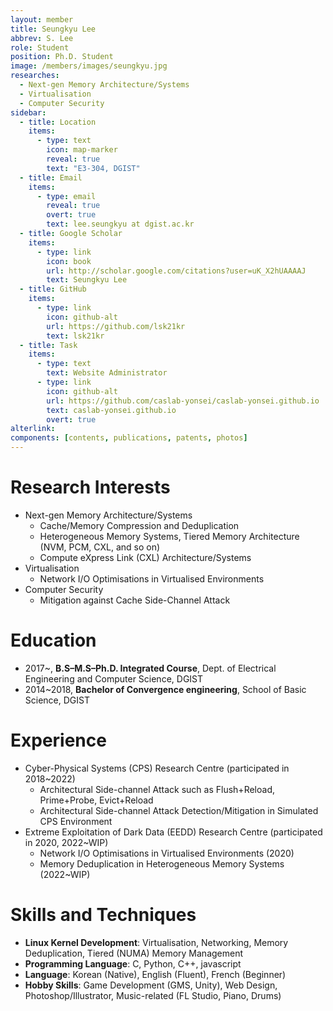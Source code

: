 ```yaml
---
layout: member
title: Seungkyu Lee
abbrev: S. Lee
role: Student
position: Ph.D. Student
image: /members/images/seungkyu.jpg
researches:
  - Next-gen Memory Architecture/Systems
  - Virtualisation
  - Computer Security
sidebar:
  - title: Location
    items:
      - type: text
        icon: map-marker
        reveal: true
        text: "E3-304, DGIST"
  - title: Email
    items:
      - type: email
        reveal: true
        overt: true
        text: lee.seungkyu at dgist.ac.kr
  - title: Google Scholar
    items:
      - type: link
        icon: book
        url: http://scholar.google.com/citations?user=uK_X2hUAAAAJ
        text: Seungkyu Lee
  - title: GitHub
    items:
      - type: link
        icon: github-alt
        url: https://github.com/lsk21kr
        text: lsk21kr
  - title: Task
    items:
      - type: text
        text: Website Administrator
      - type: link
        icon: github-alt
        url: https://github.com/caslab-yonsei/caslab-yonsei.github.io
        text: caslab-yonsei.github.io
        overt: true
alterlink: 
components: [contents, publications, patents, photos]
---
```


# Research Interests
- Next-gen Memory Architecture/Systems
  - Cache/Memory Compression and Deduplication
  - Heterogeneous Memory Systems, Tiered Memory Architecture (NVM, PCM, CXL, and so on)
  - Compute eXpress Link (CXL) Architecture/Systems
- Virtualisation
  - Network I/O Optimisations in Virtualised Environments
- Computer Security
  - Mitigation against Cache Side-Channel Attack

<div class="bigspacer"></div>

# Education
* 2017~, **B.S–M.S–Ph.D. Integrated Course**, Dept. of Electrical Engineering and Computer Science, DGIST
* 2014~2018, **Bachelor of Convergence engineering**, School of Basic Science, DGIST

<div class="bigspacer"></div>

# Experience
* Cyber-Physical Systems (CPS) Research Centre (participated in 2018~2022)
  * Architectural Side-channel Attack such as Flush+Reload, Prime+Probe, Evict+Reload
  * Architectural Side-channel Attack Detection/Mitigation in Simulated CPS Environment
* Extreme Exploitation of Dark Data (EEDD) Research Centre (participated in 2020, 2022~WIP)
  * Network I/O Optimisations in Virtualised Environments (2020)
  * Memory Deduplication in Heterogeneous Memory Systems (2022~WIP)

<div class="bigspacer"></div>

# Skills and Techniques
* **Linux Kernel Development**: Virtualisation, Networking, Memory Deduplication, Tiered (NUMA) Memory Management
* **Programming Language**: C, Python, C++, javascript
* **Language**: Korean (Native), English (Fluent), French (Beginner)
* **Hobby Skills**: Game Development (GMS, Unity), Web Design, Photoshop/Illustrator, Music-related (FL Studio, Piano, Drums)